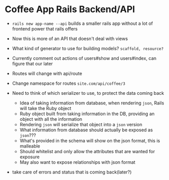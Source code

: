 # Coffee App Rails Backend/API

- `rails new app-name --api` builds a smaller rails app without a lot of frontend power that rails offers
- Now this is more of an API that doesn't deal with views

- What kind of generator to use for building models? `scaffold, resource?`
- Currently comment out actions of users#show and users#index, can figure that our later
- Routes will change with api/route

- Change namespace for routes `site.com/api/coffee/3`

- Need to think of which serializer to use, to protect the data coming back
  - Idea of taking information from database, when rendering `json`, Rails will take the Ruby object
  - Ruby object built from taking information in the DB, providing an object with all the information
  - Rendering `json` will serialize that object into a `json` version
  - What information from database should actually be exposed as `json`???
  - What's provided in the schema will show on the json format, this is malleable
  - Should whitelist and only allow the attributes that are wanted for exposure
  - May also want to expose relationships with json format

- take care of errors and status that is coming back(later?)
